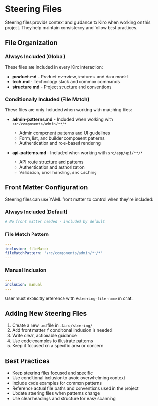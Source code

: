 # Steering Files

Steering files provide context and guidance to Kiro when working on this project. They help maintain consistency and follow best practices.

## File Organization

### Always Included (Global)
These files are included in every Kiro interaction:

- **product.md** - Product overview, features, and data model
- **tech.md** - Technology stack and common commands
- **structure.md** - Project structure and conventions

### Conditionally Included (File Match)
These files are only included when working with matching files:

- **admin-patterns.md** - Included when working with `src/components/admin/**/*`
  - Admin component patterns and UI guidelines
  - Form, list, and builder component patterns
  - Authentication and role-based rendering
  
- **api-patterns.md** - Included when working with `src/app/api/**/*`
  - API route structure and patterns
  - Authentication and authorization
  - Validation, error handling, and caching

## Front Matter Configuration

Steering files can use YAML front matter to control when they're included:

### Always Included (Default)
```yaml
# No front matter needed - included by default
```

### File Match Pattern
```yaml
---
inclusion: fileMatch
fileMatchPattern: 'src/components/admin/**/*'
---
```

### Manual Inclusion
```yaml
---
inclusion: manual
---
```
User must explicitly reference with `#steering-file-name` in chat.

## Adding New Steering Files

1. Create a new `.md` file in `.kiro/steering/`
2. Add front matter if conditional inclusion is needed
3. Write clear, actionable guidance
4. Use code examples to illustrate patterns
5. Keep it focused on a specific area or concern

## Best Practices

- Keep steering files focused and specific
- Use conditional inclusion to avoid overwhelming context
- Include code examples for common patterns
- Reference actual file paths and conventions used in the project
- Update steering files when patterns change
- Use clear headings and structure for easy scanning
